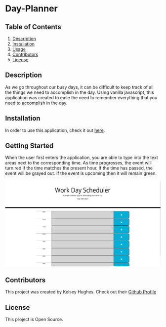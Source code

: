 # Day-Planner

## Table of Contents 
1. [Description](#Description)
2. [Installation](#Installation)
3. [Usage](#Usage)
4. [Contributors](#Contributors)
5. [License](#License)

## Description 
As we go throughout our busy days, it can be difficult to keep track of all the things we need to accomplish in the day. Using vanilla javascript, this application was created to ease the need to remember everything that you need to accomplish in the day. 

## Installation 
In order to use this application, check it out [here](https://kelbri10.github.io/Day-Planner/).

## Getting Started 
When the user first enters the application, you are able to type into the text areas next to the corresponding time. As time progresses, the event will turn red if the time matches the present hour. If the time has passed, the event will be grayed out. If the event is upcoming then it will remain green. 

![Image of Day Planner](dayplanner.png)

## Contributors 
This project was created by Kelsey Hughes. Check out their [Github Profile](https://github.com/kelbri10)

## License 
This project is Open Source. 